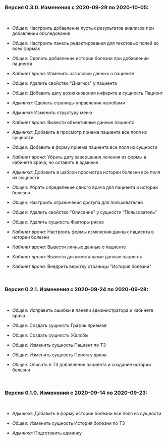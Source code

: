 <br/>

<h3>Версия 0.3.0. Изменения c 2020-09-29 по 2020-10-05:</h3>
<br/>

- *Общее:* Настроить добавление пустых результатов анализов при добавлении обследования

- *Общее:* Настроить панель редактирования для текстовых полей во всех формах

- *Общее:* Сделать добавление истории болезни при добавлении пациента

- *Кабинет врача:* Изменить заголовки данных о пациенте

- *Общее:* Удалить свойство "Диагноз" у пациента

- *Общее:* Добавить дату возникновения инфаркта в сущность Пациент

- *Админка:* Сделать страницы управления жалобами

- *Админка:* Изменить структуру меню

- *Кабинет врача:* Вывести объективные данные пациента

- *Админка:* Добавить в просмотр приема пациента все поля из сущности

- *Общее:* Добавить в форму приема пациента все поля из сущности

- *Кабинет врача:* Убрать дату завершения лечения из формы в кабинете врача, но оставить в админке

- *Админка:* Добавить в шаблон просмотра истории болезни все поля из сущности

- *Общее:* Убрать определение одного врача для пациента и истории болезни

- *Общее:* Настроить ограничения доступа для пользователей

- *Общее:* Удалить свойство "Описание" у сущности "Пользователь"

- *Общее:* Удалить сущность Факторы риска

- *Кабинет врача:* Настроить формы изменения данных пациента в истории болезни

- *Кабинет врача:* Вывести личные данные о пациенте

- *Кабинет врача:* Вывести документальные данные пациента

- *Кабинет врача:* Внедрить верстку страницы "История болезни"

<br/>

<h3>Версия 0.2.1. Изменения c 2020-09-24 по 2020-09-28:</h3>

<br/>

- *Общее:* Исправить ошибки в панели администратора и кабинете врача

- *Общее:* Создать сущность График приемов

- *Общее:* Создать сущность Жалобы

- *Общее:* Изменить сущность Пациент по ТЗ

- *Общее:* Изменить сущность Прием у врача

- *Общее:* Описать в ТЗ добавление пациента и создание истории болезни

<br/>

<h3>Версия 0.1.0. Изменения c 2020-09-14 по 2020-09-23:</h3>

<br/>

- *Админка:* Добавить в форму истории болезни все поля из сущности

- *Общее:* Изменить сущность История болезни по ТЗ

- *Админка:* Подготовить админку